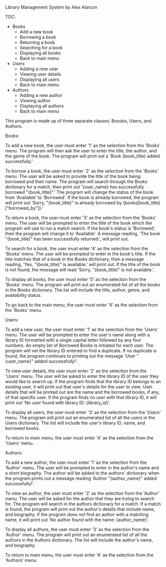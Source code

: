 Library Management System by Alex Alarcon

TOC:
- Books
  - Add a new book
  - Borrowing a book
  - Returning a book
  - Searching for a book
  - Displaying all books
  - Back to main menu
- Users
  - Adding a new user
  - Viewing user details
  - Displaying all users
  - Back to main menu
- Authors
  - Adding a new author
  - Viewing author
  - Displaying all authors
  - Back to main menu
 
This program is made up of three separate classes: Boooks, Users, and Authors.

Books:

To add a new book, the user must enter '1' as the selection from the 'Books' menu. The program will then ask the user to enter the title, the author, and the genre of the book.
The program will print out a 'Book {book_title} added successfully.'

To borrow a book, the user must enter '2' as the selection from the 'Books' menu. The user will be asked to provide the title of the book being borrowed and their name. 
The program will search through the Books dictionary for a match, then print out '{user_name} has successfully borrowed "{book_title}".' The program will change the status of the book
from 'Available' to 'Borrowed'. If the book is already borrowed, the program will print out 'Sorry, "{book_title}" is already borrowed by {books[book_title]["borrowed_by"]}.' 


To return a book, the user must enter '3' as the selection from the 'Books' menu. The user will be prompted to enter the title of the book which the program will use to run a match
search. If the book's status is 'Borrowed', then the program will change it to 'Available'. A message reading, 'The book "{book_title}" has been successfully returned.', will print out.


To search for a book, the user must enter '4' as the selection from the 'Books' menu. The user will be prompted to enter in the book's title. If the title matches that of a book in the
Books dictionary, then a message reading, 'Yes, "{book_title}" is available.' will print out. If the title of the book is not found, the message will read
'Sorry, "{book_title}" is not available.'. 


To display all books, the user must enter '5' as the selection from the 'Books' menu. The program will print out an enumerated list of all the books in the Books dictionary. The list
will include the title, author, genre, and availability status.


To go back to the main menu, the user must enter '6' as the selection from the 'Books' menu.

Users:

To add a new user, the user must enter '1' as the selection from the 'Users' menu. The user will be prompted to enter the user's name along with a library ID formatted with a single
capital letter followed by any four numbers. An empty list of Borrowed Books is initiated for each user. The program will vet the library ID entered to find a duplicate. If no
duplicate is found, the program continues to printing out the message 'User "{user_name}" added successfully!'.


To view user details, the user must enter '2' as the selection from the 'Users' menu. The user will be asked to enter the library ID of the user they would like to search up. If the
program finds that the library ID belongs to an existing user, it will print out that user's details for the user to view. User details that will be printed out are the name and the
borrowed books, if any, of that specific user. If the program finds no user with that library ID, it will print out 'No user found with library ID: {library_id}'.

To display all users, the user must enter '3' as the selection from the 'Users' menu. The program will print out an enumerated list of all the users in the Users dictionary. The list
will include the user's library ID, name, and borrowed books.


To return to main menu, the user must enter '4' as the selection from the 'Users' menu.

Authors:

To add a new author, the user must enter '1' as the selection from the 'Author' menu. The user will be prompted to enter in the author's name and a short biography. The author will
be added to the authors' dictionary when the program prints out a message reading 'Author "{author_name}" added successfully!'.

To view an author, the user must enter '2' as the selection from the 'Author' menu. The user will be asked for the author that they are trying to search for. The program will search 
in the authors dictionary for a match. If a match is found, the program will print out the author's details that include name, and biography. If the program does not find an author 
with a matching name, it will print out 'No author found with the name: {author_name}'.


To display all authors, the user must enter '3' as the selection from the 'Author' menu. The program will print out an enumerated list of all the authors in the Authors dictionary.
The list will include the author's name, and biography.


To return to main menu, the user must enter '4' as the selection from the 'Authors' menu.

